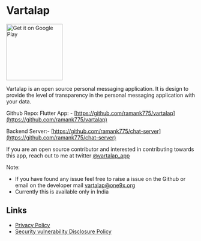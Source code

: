 <link rel="shortcut icon" type="image/x-icon" href="favicon.ico">

# Vartalap
<a href='https://play.google.com/store/apps/details?id=com.one9x.vartalap'><img alt='Get it on Google Play' src='https://play.google.com/intl/en_us/badges/static/images/badges/en_badge_web_generic.png' width="150" /></a>

Vartalap is an open source personal messaging application. It is design to provide the level of transparency in the personal messaging application with your data.

Github Repo:
Flutter App: - [https://github.com/ramank775/vartalap](https://github.com/ramank775/vartalap)

Backend Server:- [https://github.com/ramank775/chat-server](https://github.com/ramank775/chat-server)

If you are an open source contributor and interested in contributing towards this app, reach out to me at twitter [@vartalap_app](https://twitter.com/vartalap_app)

Note:
- If you have found any issue feel free to raise a issue on the Github or email on the developer mail [vartalap@one9x.org](mailto:vartalap@one9x.org)
- Currently this is available only in India


## Links
- [Privacy Policy](https://vartalap.one9x.org/privacy-policy)
- [Security vulnerability Disclosure Policy](https://one9x.org/security-disclosure-policy)
